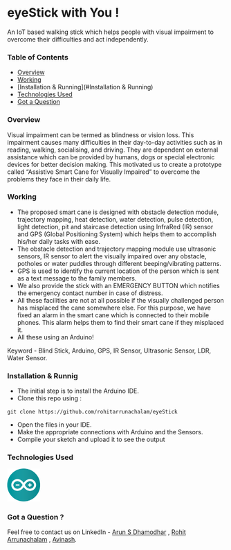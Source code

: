 # eyeStick with You !
An IoT based walking stick which helps people with visual impairment to overcome their difficulties and act independently.

### Table of Contents  
- [Overview](#Overview)  
- [Working](#Working) 
- [Installation & Running](#Installation & Running) 
- [Technologies Used](#Technologies%Used) 
- [Got a Question](#Got%a%Question%?) 


### Overview
Visual impairment can be termed as blindness or vision loss. This impairment causes many difficulties in their day-to-day activities such as in reading, walking, socialising, and driving. They are dependent on external assistance which can be provided by humans, dogs or special electronic devices for better decision making. This motivated us to create a prototype called “Assistive Smart Cane for Visually Impaired” to overcome the problems they face in their daily life.


### Working
- The proposed smart cane is designed with obstacle detection module, trajectory mapping, heat detection, water detection, pulse detection, light detection, pit and staircase detection using InfraRed (IR) sensor and GPS (Global Positioning System) which helps them to accomplish his/her daily tasks with ease. 
- The obstacle detection and trajectory mapping module use ultrasonic sensors, IR sensor to alert the visually impaired over any obstacle, potholes or water puddles through different beeping/vibrating patterns. 
- GPS is used to identify the current location of the person which is sent as a text message to the family members. 
- We also provide the stick with an EMERGENCY BUTTON which notifies the emergency contact number in case of distress.
- All these facilities are not at all possible if the visually challenged person has misplaced the cane somewhere else. For this purpose, we have fixed an alarm in the smart cane which is connected to their mobile phones. This alarm helps them to find their smart cane if they misplaced it. 
- All these using an Arduino!

Keyword - Blind Stick, Arduino, GPS, IR Sensor, Ultrasonic Sensor, LDR, Water Sensor.

### Installation & Runnig

- The initial step is to install the Arduino IDE.
- Clone this repo using : 
```
git clone https://github.com/rohitarrunachalam/eyeStick
```
- Open the files in your IDE.
- Make the appropriate connections with Arduino and the Sensors.
- Compile your sketch and upload it to see the output

### Technologies Used


<img src="https://github.com/rohitarrunachalam/eyeStick/blob/main/demo/arduino-logo-1.png" width=15% height=15%> 



### Got a Question ?

Feel free to contact us on LinkedIn - [Arun S Dhamodhar](https://www.linkedin.com/in/arun-dhamodhar-a79396237/) , [Rohit Arrunachalam](https://www.linkedin.com/in/rohitarrunachalam/) , [Avinash](https://www.linkedin.com/in/avinash-pr-0b98a8220/).

